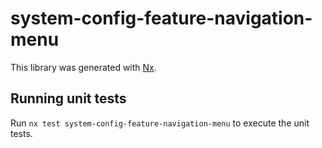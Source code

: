 # system-config-feature-navigation-menu

This library was generated with [Nx](https://nx.dev).

## Running unit tests

Run `nx test system-config-feature-navigation-menu` to execute the unit tests.
